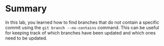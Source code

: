 # Summary

In this lab, you learned how to find branches that do not contain a specific commit using the `git branch --no-contains` command. This can be useful for keeping track of which branches have been updated and which ones need to be updated.

